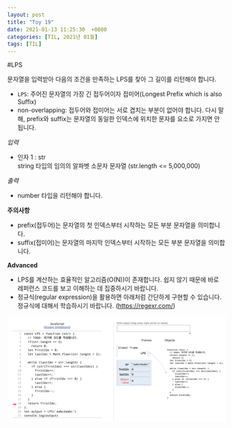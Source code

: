 ```yaml
---
layout: post
title: "Toy 19"
date: 2021-01-13 11:25:30  +0800
categories: [TIL, 2021년 01월]
tags: [TIL]
---
```


#LPS

문자열을 입력받아 다음의 조건을 만족하는 LPS를 찾아 그 길이를 리턴해야 합니다.  
  - `LPS`: 주어진 문자열의 가장 긴 접두어이자 접미어(Longest Prefix which is also Suffix)  
  - non-overlapping: 접두어와 접미어는 서로 겹치는 부분이 없어야 합니다. 다시 말해, prefix와 suffix는 문자열의 동일한 인덱스에 위치한 문자를 요소로 가지면 안 됩니다.  

*입력*  
  - 인자 1 : str  
string 타입의 임의의 알파벳 소문자 문자열 (str.length <= 5,000,000)  

*출력*
- number 타입을 리턴해야 합니다.  

**주의사항**
- prefix(접두어)는 문자열의 첫 인덱스부터 시작하는 모든 부분 문자열을 의미합니다.  
- suffix(접미어)는 문자열의 마지막 인덱스부터 시작하는 모든 부분 문자열을 의미합니다.

**Advanced**
- LPS를 계산하는 효율적인 알고리즘(O(N))이 존재합니다. 쉽지 않기 때문에 바로 레퍼런스 코드를 보고 이해하는 데 집중하시기 바랍니다.  
- 정규식(regular expression)을 활용하면 아래처럼 간단하게 구현할 수 있습니다. 정규식에 대해서 학습하시기 바랍니다. (https://regexr.com/)  

![Image Alt Toy19](/assets/img/Toy19.png)
